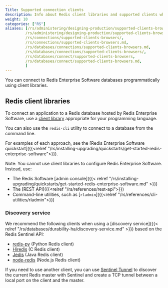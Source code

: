 ```yaml
---
Title: Supported connection clients
description: Info about Redis client libraries and supported clients when using the discovery service.
weight: 10
categories: ["RS"]
aliases: [/rs/administering/designing-production/supported-clients-browsers/,
         /rs/administering/designing-production/supported-clients-browsers.md,
         /rs/connections/supported-clients-browsers/,
         /rs/connections/supported-clients-browsers.md,
         /rs/databases/connections/supported-clients-browsers.md,
         /rs/databases/connections/supported-clients-browsers/,
         /rs/databases/connect/supported-clients-browsers,
         /rs/databases/connect/supported-clients-browsers.md,
         ]
---
```

You can connect to Redis Enterprise Software databases programmatically using client libraries.

## Redis client libraries

To connect an application to a Redis database hosted by Redis Enterprise Software, use a [client library](https://redis.io/clients) appropriate for your programming language.

You can also use the `redis-cli` utility to connect to a database from the command line.

For examples of each approach, see the [Redis Enterprise Software quickstart]({{<relref "/rs/installing-upgrading/quickstarts/get-started-redis-enterprise-software">}}).

Note: You cannot use client libraries to configure Redis Enterprise Software.  Instead, use:

- The Redis Software [admin console]({{< relref "/rs/installing-upgrading/quickstarts/get-started-redis-enterprise-software.md" >}})
- The [REST API]({{<relref "/rs/references/rest-api">}})
- Command-line utilities, such as [`rladmin`]({{<relref "/rs/references/cli-utilities/rladmin">}})

### Discovery service

We recommend the following clients when using a [discovery service]({{< relref "/rs/databases/durability-ha/discovery-service.md" >}}) based on the Redis Sentinel API:

- [redis-py](https://github.com/redis/redis-py) (Python Redis client)
- [Hiredis](https://github.com/redis/hiredis) (C Redis client)
- [Jedis](https://github.com/redis/jedis) (Java Redis client)
- [node-redis](https://github.com/redis/node-redis) (Node.js Redis client)

If you need to use another client, you can use [Sentinel Tunnel](https://github.com/RedisLabs/sentinel_tunnel)
to discover the current Redis master with Sentinel and create a TCP tunnel between a local port on the client and the master.

